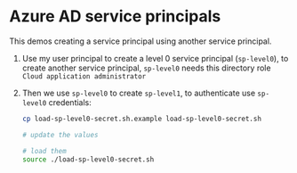 # Azure AD service principals

This demos creating a service principal using another service principal.

1. Use my user principal to create a level 0 service principal (`sp-level0`), to create another service principal, `sp-level0` needs this directory role `Cloud application administrator`
2. Then we use `sp-level0` to create `sp-level1`, to authenticate use `sp-level0` credentials:

   ```sh
   cp load-sp-level0-secret.sh.example load-sp-level0-secret.sh

   # update the values

   # load them
   source ./load-sp-level0-secret.sh
   ```